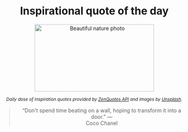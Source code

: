 
<div align="center">

# Inspirational quote of the day

<img src="./data/photo.jpeg" alt="Beautiful nature photo" width="320" height="180">

<sub><i>Daily dose of inspiration quotes provided by [ZenQuotes API](https://zenquotes.io/) and images by [Unsplash](https://unsplash.com/).</i></sub>


<blockquote>&ldquo;Don't spend time beating on a wall, hoping to transform it into a door.&rdquo; &mdash; <footer>Coco Chanel</footer></blockquote>

</div>
